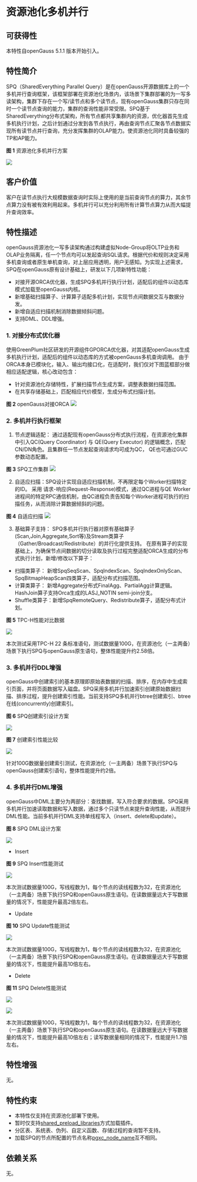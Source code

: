 # 资源池化多机并行

## 可获得性<a name="section15406143204715"></a>

本特性自openGauss 5.1.1 版本开始引入。

## 特性简介<a name="section740615433477"></a>

SPQ（SharedEverything Parallel Query）是在openGauss开源数据库上的一个多机并行查询框架，该框架部署在资源池化场景内，该场景下集群部署的为一写多读架构，集群下存在一个写/读节点和多个读节点，现有openGauss集群只存在同时一个读节点查询的能力，集群的查询性能非常受限。SPQ基于SharedEverything分布式架构，所有节点都共享集群内的资源，优化器首先生成多机执行计划，之后计划通过分发到各节点执行，再由查询节点汇聚各节点数据实现所有读节点并行查询，充分发挥集群的OLAP能力。使资源池化同时具备较强的TP和AP能力。

**图 1**  资源池化多机并行方案<a name="fig114741818101675"></a>  

![](figures/SharedEverything-Parallel-Query.png)

## 客户价值<a name="section13406743164715"></a>

客户在读节点执行大规模数据查询时实际上使用的是当前查询节点的算力，其余节点算力没有被有效利用起来。多机并行可以充分利用所有计算节点算力从而大幅提升查询效率。

## 特性描述<a name="section16406154310471"></a>

openGauss资源池化一写多读架构通过构建虚拟Node-Group将OLTP业务和OLAP业务隔离，任一个节点均可以发起查询SQL请求。根据代价和规则决定采用多机查询或者原生单机查询，对上层应用透明，用户无感知。为实现上述需求，SPQ在openGauss原有设计基础上，研发以下几项新特性功能：

- 对接开源ORCA优化器，生成SPQ多机并行执行计划，适配后的组件以动态库模式加载至openGauss内核。
- 新增基础扫描算子、计算算子适配多机计划，实现节点间数据交互与数据分发。
- 新增自适应扫描机制消除数据倾斜问题。
- 支持DML、DDL增强。

### 1. 对接分布式优化器
使用GreenPlum社区研发的开源组件GPORCA优化器，对其适配openGauss生成多机执行计划，适配后的组件以动态库的方式被openGauss多机查询调用。 由于ORCA本身已模块化，输入、输出均接口化，在适配时，我们仅对下图蓝框部分做相应适配逻辑，核心改动包含：

- 针对资源池化存储特性，扩展扫描节点生成方案，调整表数据扫描范围。
- 在共享存储基础上，匹配相应代价模型，生成分布式扫描计划。

**图 2**  openGauss对接ORCA
![](figures/SPQ_Orca.png)
### 2. 多机并行执行框架
1) 节点逻辑适配： 通过适配现有openGauss分布式执行流程，在资源池化集群中引入QC(Query Coordinator) 与 QE(Query Executor) 的逻辑概念，匹配CN/DN角色。且集群任一节点发起查询请求均可成为QC， QE也可通过GUC参数动态配置。

**图 3**  SPQ工作集群
![](figures/SPQ_cluster.png)

2) 自适应扫描：SPQ设计实现自适应扫描机制，不再限定每个Worker扫描特定的ID。 采用 请求-响应(Request-Response)模式，通过QC进程与QE Worker进程间的特定RPC通信机制，由QC进程负责告知每个Worker进程可执行的扫描任务，从而消除计算数据倾斜的问题。

**图 4**  自适应扫描
![](figures/SPQ_adps.png)

3) 基础算子支持： SPQ多机并行执行器对原有基础算子(Scan,Join,Aggregate,Sort等)及Stream类算子（Gather/Broadcast/Redistribute）的并行化提供支持。 在原有算子的实现基础上，为确保节点间数据的切分读取及执行过程完整适配ORCA生成的分布式执行计划，新增/修改以下算子：
- 扫描类算子： 新增SpqSeqScan、SpqIndexScan、SpqIndexOnlyScan、SpqBitmapHeapScan四类算子，适配分布式扫描范围。
- 计算类算子： 新增Aggregate分布式FinalAgg、PartialAgg计算逻辑。HashJoin算子支持Orca生成的LASJ_NOTIN semi-join分支。
- Shuffle类算子：新增SpqRemoteQuery、Redistribute算子，适配分布式计划。

**图 5**  TPC-H性能对比数据

![](figures/SPQ_tpch.png)

本次测试采用TPC-H 22 条标准语句，测试数据量100G，在资源池化（一主两备）场景下执行SPQ与openGauss原生语句，整体性能提升约2.58倍。

### 3. 多机并行DDL增强
openGauss中创建索引的基本原理即原始表数据的扫描、排序，在内存中生成索引页面，并将页面数据写入磁盘。SPQ采用多机并行加速索引创建原始数据扫描、排序过程，提升创建索引性能。当前支持SPQ多机并行btree创建索引、btree在线(concurrently)创建索引。

**图 6**  SPQ创建索引设计方案

![](figures/SPQ_ddl.png)


**图 7**  创建索引性能比较

![](figures/SPQ_index.png)

针对100G数据量创建索引测试，在资源池化（一主两备）场景下执行SPQ与openGauss创建索引语句，整体性能提升约2倍。

### 4. 多机并行DML增强
openGauss中DML主要分为两部分：查找数据，写入符合要求的数据。SPQ采用多机并行加速读取数据和写入数据，通过多个只读节点来提升查询性能，从而提升DML性能。当前多机并行DML支持单线程写入（insert、delete和update）。

**图 8**  SPQ DML设计方案

![](figures/SPQ_dml.jpg)

-  Insert

**图 9**  SPQ Insert性能测试

![](figures/SPQ_insert.jpg)

本次测试数据量100G，写线程数为1，每个节点的读线程数为32，在资源池化（一主两备）场景下执行SPQ和openGauss原生语句。在读数据量远大于写数据量的情况下，性能提升最高2倍左右。

-  Update

**图 10**  SPQ Update性能测试

![](figures/SPQ_update.jpg)

本次测试数据量100G，写线程数为1，每个节点的读线程数为32，在资源池化（一主两备）场景下执行SPQ和openGauss原生语句。在读数据量远大于写数据量的情况下，性能提升最高10倍左右。

- Delete

**图 11**  SPQ Delete性能测试

![](figures/SPQ_delete100.jpg)

![](figures/SPQ_delete1.jpg)

本次测试数据量100G，写线程数为1，每个节点的读线程数为32，在资源池化（一主两备）场景下执行SPQ和openGauss原生语句。在读数据量远大于写数据量的情况下，性能提升最高10倍左右；读写数据量相同的情况下，性能提升1.7倍左右。

## 特性增强<a name="section1340684315478"></a>

无。

## 特性约束<a name="section06531946143616"></a>

- 本特性仅支持在资源池化部署下使用。
- 暂时仅支持[shared_preload_libraries](../DatabaseReference/内核资源使用.md)方式加载插件。
- 分区表、系统表、伪列、自定义函数、存储过程的查询暂不支持。
- 加载SPQ的节点所配置的节点名称[pgxc_node_name](../DatabaseReference/openGauss事务.md)互不相同。

## 依赖关系<a name="section8406643144716"></a>
无。
